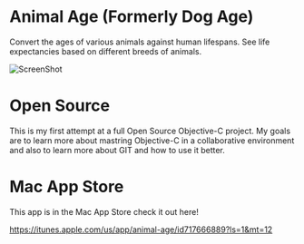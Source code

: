 Animal Age (Formerly Dog Age) 
======

Convert the ages of various animals against human lifespans. See life expectancies based on different breeds of animals.


![ScreenShot](https://raw.github.com/jonbrown21/DogAge/master/Screenshots/dog2.png)

Open Source
===================
This is my first attempt at a full Open Source Objective-C project. My goals are to learn more about mastring Objective-C in a collaborative environment and also to learn more about GIT and how to use it better.

Mac App Store
===================
This app is in the Mac App Store check it out here!

https://itunes.apple.com/us/app/animal-age/id717666889?ls=1&mt=12
